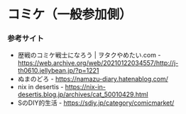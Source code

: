 # コミケ（一般参加側）

### 参考サイト

* 歴戦のコミケ戦士になろう | ヲタクやめたい.com - https://web.archive.org/web/20210122034557/http://j-th0610.jellybean.jp/?p=1221
* ぬまのどろ - https://namazu-diary.hatenablog.com/
* nix in desertis - https://nix-in-desertis.blog.jp/archives/cat_50010429.html
* SのDIY的生活 - https://sdiy.jp/category/comicmarket/


